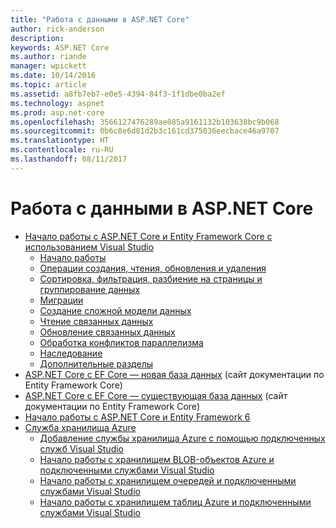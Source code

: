```yaml
---
title: "Работа с данными в ASP.NET Core"
author: rick-anderson
description: 
keywords: ASP.NET Core
ms.author: riande
manager: wpickett
ms.date: 10/14/2016
ms.topic: article
ms.assetid: a8fb7eb7-e0e5-4394-84f3-1f1dbe0ba2ef
ms.technology: aspnet
ms.prod: asp.net-core
ms.openlocfilehash: 3566127476289ae085a9161132b103638bc9b068
ms.sourcegitcommit: 0b6c8e6d81d2b3c161cd375036eecbace46a9707
ms.translationtype: HT
ms.contentlocale: ru-RU
ms.lasthandoff: 08/11/2017
---
```

# <a name="working-with-data-in-aspnet-core"></a>Работа с данными в ASP.NET Core 

*   [Начало работы с ASP.NET Core и Entity Framework Core с использованием Visual Studio](ef-mvc/index.md)
    *   [Начало работы](ef-mvc/intro.md)
    *   [Операции создания, чтения, обновления и удаления](ef-mvc/crud.md)
    *   [Сортировка, фильтрация, разбиение на страницы и группирование данных](ef-mvc/sort-filter-page.md)
    *   [Миграции](ef-mvc/migrations.md)
    *   [Создание сложной модели данных](ef-mvc/complex-data-model.md)
    *   [Чтение связанных данных](ef-mvc/read-related-data.md)
    *   [Обновление связанных данных](ef-mvc/update-related-data.md)
    *   [Обработка конфликтов параллелизма](ef-mvc/concurrency.md)
    *   [Наследование](ef-mvc/inheritance.md)
    *   [Дополнительные разделы](ef-mvc/advanced.md)
* [ASP.NET Core с EF Core — новая база данных](https://docs.microsoft.com/ef/core/get-started/aspnetcore/new-db) (сайт документации по Entity Framework Core)
* [ASP.NET Core с EF Core — существующая база данных](https://docs.microsoft.com/ef/core/get-started/aspnetcore/existing-db) (сайт документации по Entity Framework Core)
*   [Начало работы с ASP.NET Core и Entity Framework 6](entity-framework-6.md)
*   [Служба хранилища Azure](azure-storage/index.md)
    *   [Добавление службы хранилища Azure с помощью подключенных служб Visual Studio](https://azure.microsoft.com/documentation/articles/vs-azure-tools-connected-services-storage/)
    *   [Начало работы с хранилищем BLOB-объектов Azure и подключенными службами Visual Studio](https://azure.microsoft.com/documentation/articles/vs-storage-aspnet5-getting-started-blobs/)
    *   [Начало работы с хранилищем очередей и подключенными службами Visual Studio](https://azure.microsoft.com/documentation/articles/vs-storage-aspnet5-getting-started-queues/)
    *   [Начало работы с хранилищем таблиц Azure и подключенными службами Visual Studio](https://azure.microsoft.com/documentation/articles/vs-storage-aspnet5-getting-started-tables/)
